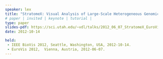 ```yaml
---
speaker: lex
title: "StratomeX: Visual Analysis of Large-Scale Heterogeneous Genomics Data for Cancer Subtype Characterization"
# paper | invited | keynote | tutorial |
type: paper
slides-pdf: https://sci.utah.edu/~vdl/talks/2012_06_07_StratomeX_EuroVis_Vienna_talk.pdf
date: 2012-10-14 

held:  
 - IEEE BioVis 2012, Seattle, Washington, USA, 2012-10-14. 
 - EuroVis 2012,  Vienna, Austria, 2012-06-07.
---
```







